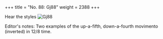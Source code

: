 +++
title = "No. 88: Gj88"
weight = 2388
+++

Hear the styles
![Gj88](/img/088DurDimM.jpg)

Editor's notes: Two examples of the up-a-fifth, down-a-fourth movimento (inverted) in 12/8 time.
